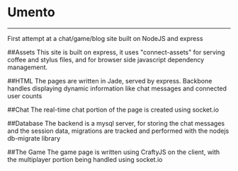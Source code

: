 Umento
======
________

First attempt at a chat/game/blog site built on NodeJS and express

##Assets
This site is built on express, it uses "connect-assets" for serving coffee and stylus files,
and for browser side javascript dependency management.

##HTML
The pages are written in Jade, served by express.  Backbone handles displaying dynamic information
like chat messages and connected user counts

##Chat
The real-time chat portion of the page is created using socket.io

##Database
The backend is a mysql server, for storing the chat messages and the session data,
migrations are tracked and performed with the nodejs db-migrate library

##The Game
The game page is written using CraftyJS on the client, with the multiplayer portion being handled using socket.io
